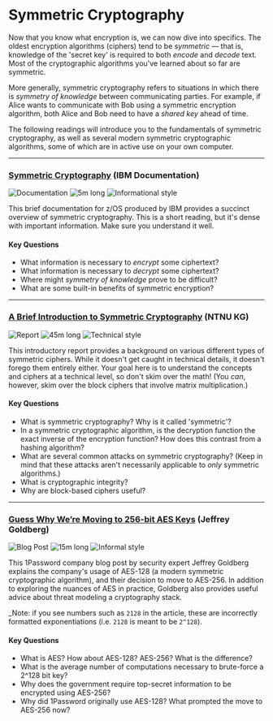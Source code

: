 # Symmetric Cryptography

Now that you know what encryption is, we can now dive into specifics. The oldest encryption algorithms (ciphers) tend to be _symmetric_ &mdash; that is, knowledge of the 'secret key' is required to both _encode_ and _decode_ text. Most of the cryptographic algorithms you've learned about so far are symmetric.

More generally, symmetric cryptography refers to situations in which there is _symmetry of knowledge_ between communicating parties. For example, if Alice wants to communicate with Bob using a symmetric encryption algorithm, both Alice and Bob need to have a _shared key_ ahead of time.

The following readings will introduce you to the fundamentals of symmetric cryptography, as well as several modern symmetric cryptographic algorithms, some of which are in active use on your own computer.

---

### [Symmetric Cryptography](https://www.ibm.com/support/knowledgecenter/en/SSB23S_1.1.0.14/gtps7/s7symm.html) (IBM Documentation)

![Documentation](https://img.shields.io/badge/Type-Documentation-success.svg)
![5m long](https://img.shields.io/badge/Duration-5m-yellow.svg)
![Informational style](https://img.shields.io/badge/Style-Informational-informational.svg)

This brief documentation for z/OS produced by IBM provides a succinct overview of symmetric cryptography. This is a short reading, but it's dense with important information. Make sure you understand it well.

#### Key Questions

* What information is necessary to _encrypt_ some ciphertext?
* What information is necessary to _decrypt_ some ciphertext?
* Where might _symmetry of knowledge_ prove to be difficult?
* What are some built-in benefits of symmetric encryption?

---

### [A Brief Introduction to Symmetric Cryptography](https://wiki.math.ntnu.no/_media/tma4160/2015h/sym.pdf) (NTNU KG)

![Report](https://img.shields.io/badge/Type-Report-success.svg)
![45m long](https://img.shields.io/badge/Duration-45m-yellow.svg)
![Technical style](https://img.shields.io/badge/Style-Technical-informational.svg)

This introductory report provides a background on various different types of symmetric ciphers. While it doesn't get caught in technical details, it doesn't forego them entirely either. Your goal here is to understand the concepts and ciphers at a technical level, so don't skim over the math! (You _can_, however, skim over the block ciphers that involve matrix multiplication.)

#### Key Questions

* What is symmetric cryptography? Why is it called 'symmetric'?
* In a symmetric cryptographic algorithm, is the decryption function the exact inverse of the encryption function? How does this contrast from a hashing algorithm?
* What are several common attacks on symmetric cryptography? (Keep in mind that these attacks aren't necessarily applicable to _only_ symmetric algorithms.)
* What is cryptographic integrity?
* Why are block-based ciphers useful?

---

### [Guess Why We’re Moving to 256-bit AES Keys](https://blog.1password.com/guess-why-were-moving-to-256-bit-aes-keys/) (Jeffrey Goldberg)

![Blog Post](https://img.shields.io/badge/Type-Blog-success.svg)
![15m long](https://img.shields.io/badge/Duration-15m-yellow.svg)
![Informal style](https://img.shields.io/badge/Style-Informal-informational.svg)

This 1Password company blog post by security expert Jeffrey Goldberg explains the company's usage of AES-128 (a modern symmetric cryptographic algorithm), and their decision to move to AES-256. In addition to exploring the nuances of AES in practice, Goldberg also provides useful advice about threat modeling a cryptography stack.

_Note: if you see numbers such as `2128` in the article, these are incorrectly formatted exponentiations (i.e. `2128` is meant to be `2^128`).

#### Key Questions

* What is AES? How about AES-128? AES-256? What is the difference?
* What is the average number of computations necessary to brute-force a 2^128 bit key?
* Why does the government require top-secret information to be encrypted using AES-256?
* Why did 1Password originally use AES-128? What prompted the move to AES-256 now?